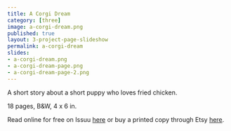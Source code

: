 ```yaml
---
title: A Corgi Dream
category: [three]
image: a-corgi-dream.png
published: true
layout: 3-project-page-slideshow
permalink: a-corgi-dream
slides: 
- a-corgi-dream.png
- a-corgi-dream-page.png
- a-corgi-dream-page-2.png
---
```

A short story about a short puppy who loves fried chicken.

18 pages, B&W, 4 x 6 in.

Read online for free on Issuu [here](http://issuu.com/hicrista/docs/a_corgi_dream) or buy a printed copy through Etsy [here](https://www.etsy.com/listing/250865774/a-corgi-dream-minicomic). 
